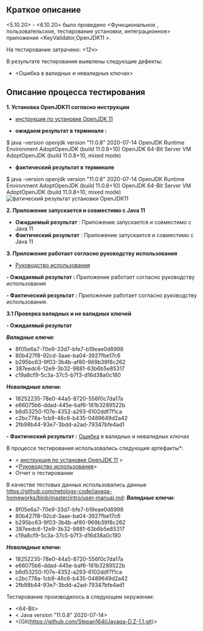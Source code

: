 ## Краткое описание

<5.10.20> - <6.10.20> было проведено <Функциональное , пользовательское, тестирование установки, интеграционное> приложения <KeyValidator,OpenJDK11 >.

На тестирование затрачено: <12ч>

В результате тестирования выявлены следующие дефекты:
* <Ошибка в валидных и невалидных ключах>

## Описание процесса тестирования
**1.   Установка OpenJDK11 согласно инструкции**  

- [инструкция по установке OpenJDK 11]( https://github.com/netology-code/javaqa-homeworks/blob/master/intro/openjdk11-manual.md) 

- **ожидаем результат в терминале :** 

$ java -version
openjdk version "11.0.8" 2020-07-14
OpenJDK Runtime Environment AdoptOpenJDK (build 11.0.8+10)
OpenJDK 64-Bit Server VM AdoptOpenJDK (build 11.0.8+10, mixed mode)

- **фактический результат в терминале**

$ java -version
openjdk version "11.0.8" 2020-07-14
OpenJDK Runtime Environment AdoptOpenJDK (build 11.0.8+10)
OpenJDK 64-Bit Server VM AdoptOpenJDK (build 11.0.8+10, mixed mode)
![фатический результат установки OpenJDK11](https://user-images.githubusercontent.com/69162015/94802720-d5447580-03f0-11eb-900e-302f06bd329c.png)

**2. Приложение запускается и совместимо с Java 11**

- **Ожидаемый результат** :  Приложение запускается и совместимо с Java 11
- **Фактический результат** :  Приложение запускается и совместимо с Java 11 

**3. **Приложение работает согласно руководству использования****

- [Руководство использования](https://github.com/netology-code/javaqa-homeworks/blob/master/intro/user-manual.md)

**- Ожидаемый результат :** Приложение работает согласно руководству использования

**- Фактический результат :** Приложение работает согласно руководству использования.

**3.1 Проверка валидных и не валидных ключей**  

**- Ожидаемый результат** 

**_Валидные ключи:_**
* 8f05e6a7-70e9-33d7-bfe7-b19eae0d8998
* 80b427f8-92cd-3aae-ba04-3927fbe17c6
* b295bc63-9f03-3b4b-af80-969b39f8c262
* 387eedc6-12e9-3b32-9881-63b6b5e85317
* c19a8cf9-5c3a-37c5-b7f3-d16d38a0c180

**_Невалидные ключи:_**
* 18252235-78e0-44a5-8720-556f0c7da17a
* e66075b6-ddad-445e-baf6-161b3289522b
* b6d53250-f07e-4352-a293-6102ddf7f1ca
* c2bc778a-1cb9-46c6-b435-0489649d2a42
* 2fb98b44-93e7-3bdd-a2ad-79347bfe4ad1

**- Фактический результат :**
[Ошибка](https://github.com/Stepan164i/Javaqa-D.Z-1.1/issues/3) в валидных и невалидных ключах


В процессе тестирования использовались следующие артефакты*:
* < [инструкция по установке OpenJDK 11]( https://github.com/netology-code/javaqa-homeworks/blob/master/intro/openjdk11-manual.md) >
* <[Руководство использования](https://github.com/netology-code/javaqa-homeworks/blob/master/intro/user-manual.md)>
* Отчет о тестировании

В качестве тестовых данных использовались данные <https://github.com/netology-code/javaqa-homeworks/blob/master/intro/user-manual.md>:
_**Валидные ключи:**_
* 8f05e6a7-70e9-33d7-bfe7-b19eae0d8998
* 80b427f8-92cd-3aae-ba04-3927fbe17c6
* b295bc63-9f03-3b4b-af80-969b39f8c262
* 387eedc6-12e9-3b32-9881-63b6b5e85317
* c19a8cf9-5c3a-37c5-b7f3-d16d38a0c180

_**Невалидные ключи:**_
* 18252235-78e0-44a5-8720-556f0c7da17a
* e66075b6-ddad-445e-baf6-161b3289522b
* b6d53250-f07e-4352-a293-6102ddf7f1ca
* c2bc778a-1cb9-46c6-b435-0489649d2a42
* 2fb98b44-93e7-3bdd-a2ad-79347bfe4ad1

Тестирование производилось в следующем окружении:
* <64-Bit>
* < Java version "11.0.8" 2020-07-14>
* <[Git(https://github.com/Stepan164i/Javaqa-D.Z-1.1.git)>